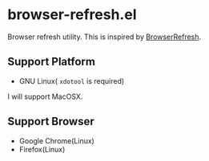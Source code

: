 # browser-refresh.el

Browser refresh utility. This is inspired by [BrowserRefresh](https://github.com/gcollazo/BrowserRefresh-Sublime).


## Support Platform

- GNU Linux( `xdotool` is required)

I will support MacOSX.


## Support Browser

- Google Chrome(Linux)
- Firefox(Linux)
